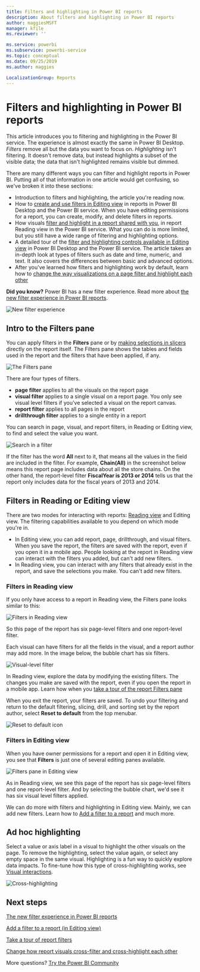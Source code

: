 ```yaml
---
title: Filters and highlighting in Power BI reports
description: About filters and highlighting in Power BI reports
author: maggiesMSFT
manager: kfile
ms.reviewer: ''

ms.service: powerbi
ms.subservice: powerbi-service
ms.topic: conceptual
ms.date: 09/25/2019
ms.author: maggies

LocalizationGroup: Reports
---
```

# Filters and highlighting in Power BI reports
 This article introduces you to filtering and highlighting in the Power BI service. The experience is almost exactly the same in Power BI Desktop. *Filters* remove all but the data you want to focus on. *Highlighting* isn't filtering. It doesn't remove data, but instead highlights a subset of the visible data; the data that isn't highlighted remains visible but dimmed.

There are many different ways you can filter and highlight reports in Power BI. Putting all of that information in one article would get confusing, so we've broken it into these sections:

* Introduction to filters and highlighting, the article you're reading now.
* How to [create and use filters in Editing view](power-bi-report-add-filter.md) in reports in Power BI Desktop and the Power BI service. When you have editing permissions for a report, you can create, modify, and delete filters in reports.
* How visuals [filter and highlight in a report shared with you](consumer/end-user-interactions.md), in report Reading view in the Power BI service. What you can do is more limited, but you still have a wide range of filtering and highlighting options.  
* A detailed tour of the [filter and highlighting controls available in Editing view](power-bi-report-add-filter.md) in Power BI Desktop and the Power BI service. The article takes an in-depth look at types of filters such as date and time, numeric, and text. It also covers the differences between basic and advanced options.
* After you've learned how filters and highlighting work by default, learn how to [change the way visualizations on a page filter and highlight each other](service-reports-visual-interactions.md)

**Did you know?** Power BI has a new filter experience. Read more about [the new filter experience in Power BI reports](power-bi-report-filter.md).

![New filter experience](media/power-bi-reports-filters-and-highlighting/power-bi-filter-reading.png)


## Intro to the Filters pane

You can apply filters in the **Filters** pane or by [making selections in slicers](visuals/power-bi-visualization-slicers.md) directly on the report itself. The Filters pane shows the tables and fields used in the report and the filters that have been applied, if any. 

![The Filters pane](media/power-bi-reports-filters-and-highlighting/power-bi-add-filter-reading-view.png)

There are four types of filters.

- **page filter** applies to all the visuals on the report page     
- **visual filter** applies to a single visual on a report page. You only see visual level filters if you've selected a visual on the report canvas.    
- **report filter** applies to all pages in the report    
- **drillthrough filter** applies to a single entity in a report    

You can search in page, visual, and report filters, in Reading or Editing view, to find and select the value you want. 

![Search in a filter](media/power-bi-reports-filters-and-highlighting/power-bi-search-filter.png)

If the filter has the word **All** next to it, that means all the values in the field are included in the filter.  For example, **Chain(All)** in the screenshot below means this report page includes data about all the store chains.  On the other hand, the report-level filter **FiscalYear is 2013 or 2014** tells us that the report only includes data for the fiscal years of 2013 and 2014.

## Filters in Reading or Editing view
There are two modes for interacting with reports: [Reading view](consumer/end-user-reading-view.md) and Editing view. The filtering capabilities available to you depend on which mode you're in.

* In Editing view, you can add report, page, drillthrough, and visual filters. When you save the report, the filters are saved with the report, even if you open it in a mobile app. People looking at the report in Reading view can interact with the filters you added, but can't add new filters.
* In Reading view, you can interact with any filters that already exist in the report, and save the selections you make. You can't add new filters.

### Filters in Reading view
If you only have access to a report in Reading view, the Filters pane looks similar to this:

![Filters in Reading view](media/power-bi-reports-filters-and-highlighting/power-bi-filter-reading-view.png)

So this page of the report has six page-level filters and one report-level filter.

Each visual can have filters for all the fields in the visual, and a report author may add more. In the image below, the bubble chart has six filters.

![Visual-level filter](media/power-bi-reports-filters-and-highlighting/power-bi-filter-visual-level.png)

In Reading view, explore the data by modifying the existing filters. The changes you make are saved with the report, even if you open the report in a mobile app. Learn how when you [take a tour of the report Filters pane](consumer/end-user-report-filter.md)

When you exit the report, your filters are saved. To undo your filtering and return to the default filtering, slicing, drill, and sorting set by the report author, select **Reset to default** from the top menubar.

![Reset to default icon](media/power-bi-reports-filters-and-highlighting/power-bi-reset-to-default.png)

### Filters in Editing view
When you have owner permissions for a report and open it in Editing view, you see that **Filters** is just one of several editing panes available.

![Filters pane in Editing view](media/power-bi-reports-filters-and-highlighting/power-bi-add-filter-editing-view.png)

As in Reading view, we see this page of the report has six page-level filters and one report-level filter. And by selecting the bubble chart, we'd see it has six visual level filters applied.

We can do more with filters and highlighting in Editing view. Mainly, we can add new filters. Learn how to [Add a filter to a report](power-bi-report-add-filter.md) and much more.

## Ad hoc highlighting
Select a value or axis label in a visual to highlight the other visuals on the page. To remove the highlighting, select the value again, or select any empty space in the same visual. Highlighting is a fun way to quickly explore data impacts. To fine-tune how this type of cross-highlighting works, see [Visual interactions](service-reports-visual-interactions.md).

![Cross-highlighting](media/power-bi-reports-filters-and-highlighting/power-bi-adhoc-filter.gif)


## Next steps

[The new filter experience in Power BI reports](power-bi-report-filter.md)

[Add a filter to a report (in Editing view)](power-bi-report-add-filter.md)

[Take a tour of report filters](consumer/end-user-report-filter.md)

[Change how report visuals cross-filter and cross-highlight each other](consumer/end-user-interactions.md)

More questions? [Try the Power BI Community](http://community.powerbi.com/)

